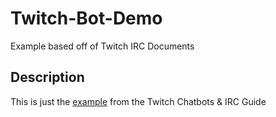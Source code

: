 # Twitch-Bot-Demo
Example based off of Twitch IRC Documents

## Description
This is just the [example](https://dev.twitch.tv/docs/irc) from the Twitch Chatbots & IRC Guide
